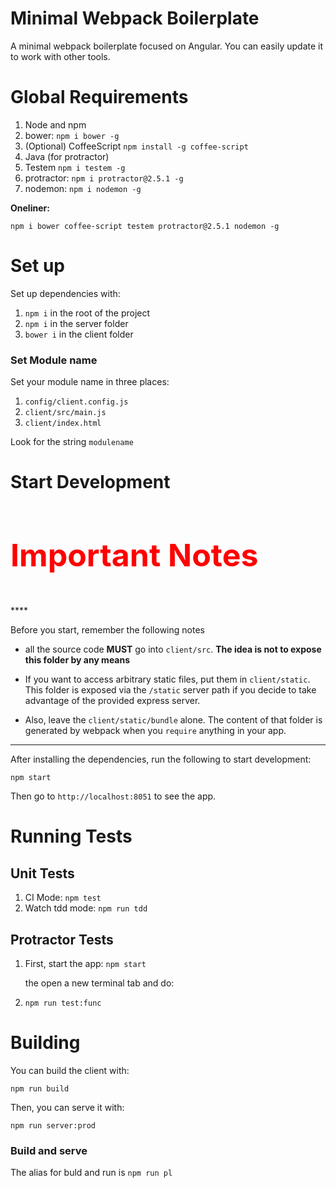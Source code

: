 # Minimal Webpack Boilerplate

A minimal webpack boilerplate focused on Angular. You can easily update it to work with other tools.

# Global Requirements

1. Node and npm
2. bower: `npm i bower -g`
3. (Optional) CoffeeScript `npm install -g coffee-script`
4. Java (for protractor)
5. Testem `npm i testem -g`
6. protractor: `npm i protractor@2.5.1 -g`
7. nodemon: `npm i nodemon -g`

**Oneliner:**

    npm i bower coffee-script testem protractor@2.5.1 nodemon -g

# Set up

Set up dependencies with:

1. `npm i` in the root of the project
2. `npm i` in the server folder
3. `bower i` in the client folder

### Set Module name

Set your module name in three places:

1. `config/client.config.js`
2. `client/src/main.js`
3. `client/index.html`

Look for the string `modulename`

# Start Development

<h3 style="color:red;font-size: 50px"> Important Notes </h3>
****

Before you start, remember the following notes

- all the source code **MUST** go into `client/src`. **The idea is not to expose this folder by any means**

- If you want to access arbitrary static files, put them in `client/static`. This folder is exposed via the `/static` server path if you decide to take advantage of the provided express server.

- Also, leave the `client/static/bundle` alone. The content of that folder is generated by webpack when you `require` anything in your app.

****

After installing the dependencies, run the following to start development:

    npm start

Then go to `http://localhost:8051` to see the app.

# Running Tests

## Unit Tests

1. CI Mode: `npm test`
2. Watch tdd mode: `npm run tdd`


## Protractor Tests

1. First, start the app: `npm start`

	the open a new terminal tab and do:

2. `npm run test:func`

# Building

You can build the client with:

	npm run build

Then, you can serve it with:

	npm run server:prod

### Build and serve

The alias for buld and run is `npm run pl`
